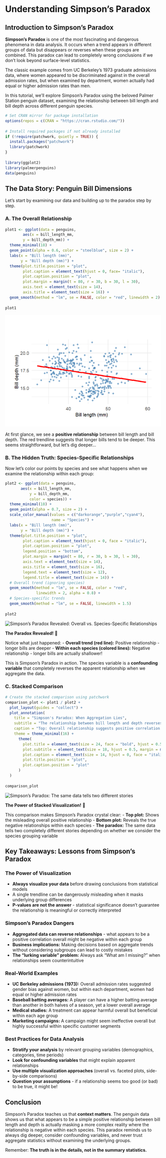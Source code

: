 # Understanding Simpson’s Paradox


## Introduction to Simpson’s Paradox

**Simpson’s Paradox** is one of the most fascinating and dangerous
phenomena in data analysis. It occurs when a trend appears in different
groups of data but disappears or reverses when these groups are
combined. This paradox can lead to completely wrong conclusions if we
don’t look beyond surface-level statistics.

The classic example comes from UC Berkeley’s 1973 graduate admissions
data, where women appeared to be discriminated against in the overall
admission rates, but when examined by department, women actually had
equal or higher admission rates than men.

In this tutorial, we’ll explore Simpson’s Paradox using the beloved
Palmer Station penguin dataset, examining the relationship between bill
length and bill depth across different penguin species.

``` r
# Set CRAN mirror for package installation
options(repos = c(CRAN = "https://cran.rstudio.com/"))

# Install required packages if not already installed
if (!require(patchwork, quietly = TRUE)) {
  install.packages("patchwork")
  library(patchwork)
}

library(ggplot2)
library(palmerpenguins)
data(penguins)
```

## The Data Story: Penguin Bill Dimensions

Let’s start by examining our data and building up to the paradox step by
step.

### A. The Overall Relationship

``` r
plot1 <- ggplot(data = penguins,
        aes(x = bill_length_mm,
        y = bill_depth_mm)) +
  theme_minimal(18) +
  geom_point(alpha = 0.6, color = "steelblue", size = 2) +
  labs(x = "Bill length (mm)",
       y = "Bill depth (mm)") +
  theme(plot.title.position = "plot",
        plot.caption = element_text(hjust = 0, face= "italic"),
        plot.caption.position = "plot",
        plot.margin = margin(t = 80, r = 30, b = 30, l = 30),
        axis.text = element_text(size = 14),
        axis.title = element_text(size = 16)) +
  geom_smooth(method = "lm", se = FALSE, color = "red", linewidth = 2)

plot1
```

![](README_files/figure-commonmark/unnamed-chunk-1-1.png)

At first glance, we see a **positive relationship** between bill length
and bill depth. The red trendline suggests that longer bills tend to be
deeper. This seems straightforward, but let’s dig deeper…

### B. The Hidden Truth: Species-Specific Relationships

Now let’s color our points by species and see what happens when we
examine the relationship within each group:

``` r
plot2 <- ggplot(data = penguins,
       aes(x = bill_length_mm,
           y = bill_depth_mm,
           color = species)) +
  theme_minimal(18) +
  geom_point(alpha = 0.7, size = 2) +
  scale_color_manual(values = c("darkorange","purple","cyan4"),
                     name = "Species") +
  labs(x = "Bill length (mm)",
       y = "Bill depth (mm)") +
  theme(plot.title.position = "plot",
        plot.caption = element_text(hjust = 0, face = "italic"),
        plot.caption.position = "plot",
        legend.position = "bottom",
        plot.margin = margin(t = 80, r = 30, b = 30, l = 30),
        axis.text = element_text(size = 14),
        axis.title = element_text(size = 16),
        legend.text = element_text(size = 12),
        legend.title = element_text(size = 14)) +
  # Overall trend (ignoring species)
  geom_smooth(method = "lm", se = FALSE, color = "red", 
              linewidth = 2, alpha = 0.8) +
  # Species-specific trends
  geom_smooth(method = "lm", se = FALSE, linewidth = 1.5)

plot2
```

![Simpson’s Paradox Revealed: Overall vs. Species-Specific
Relationships](README_files/figure-commonmark/unnamed-chunk-2-1.png)

**The Paradox Revealed!** 🎯

Notice what just happened: - **Overall trend (red line):** Positive
relationship - longer bills are deeper - **Within each species (colored
lines):** Negative relationship - longer bills are actually shallower!

This is Simpson’s Paradox in action. The species variable is a
**confounding variable** that completely reverses the apparent
relationship when we aggregate the data.

### C. Stacked Comparison

``` r
# Create the stacked comparison using patchwork
comparison_plot <- plot1 / plot2 +
  plot_layout(guides = "collect") +
  plot_annotation(
    title = "Simpson's Paradox: When Aggregation Lies",
    subtitle = "The relationship between bill length and depth reverses when we consider species grouping",
    caption = "Top: Overall relationship suggests positive correlation | Bottom: Within-species analysis reveals negative correlations\nThis demonstrates how ignoring confounding variables can lead to completely wrong conclusions",
    theme = theme_minimal(16) +
      theme(
        plot.title = element_text(size = 24, face = "bold", hjust = 0.5, margin = margin(b = 100)),
        plot.subtitle = element_text(size = 18, hjust = 0.5, margin = margin(b = 120)),
        plot.caption = element_text(size = 14, hjust = 0, face = "italic", margin = margin(t = 80)),
        plot.title.position = "plot",
        plot.caption.position = "plot"
      )
  )

comparison_plot
```

![Simpson’s Paradox: The same data tells two different
stories](README_files/figure-commonmark/unnamed-chunk-3-1.png)

**The Power of Stacked Visualization!** 🎯

This comparison makes Simpson’s Paradox crystal clear: - **Top plot:**
Shows the misleading overall positive relationship - **Bottom plot:**
Reveals the true negative relationships within each species - **The
paradox:** The same data tells two completely different stories
depending on whether we consider the species grouping variable

## Key Takeaways: Lessons from Simpson’s Paradox

### The Power of Visualization

- **Always visualize your data** before drawing conclusions from
  statistical models
- A single trendline can be dangerously misleading when it masks
  underlying group differences
- **P-values are not the answer** - statistical significance doesn’t
  guarantee the relationship is meaningful or correctly interpreted

### Simpson’s Paradox Dangers

- **Aggregated data can reverse relationships** - what appears to be a
  positive correlation overall might be negative within each group
- **Business implications:** Making decisions based on aggregate trends
  without considering subgroups can lead to costly mistakes
- **The “lurking variable” problem:** Always ask “What am I missing?”
  when relationships seem counterintuitive

### Real-World Examples

- **UC Berkeley admissions (1973):** Overall admission rates suggested
  gender bias against women, but within each department, women had equal
  or higher admission rates
- **Baseball batting averages:** A player can have a higher batting
  average than another in both halves of a season, yet a lower overall
  average
- **Medical studies:** A treatment can appear harmful overall but
  beneficial within each age group
- **Marketing campaigns:** A campaign might seem ineffective overall but
  highly successful within specific customer segments

### Best Practices for Data Analysis

- **Stratify your analysis** by relevant grouping variables
  (demographics, categories, time periods)
- **Look for confounding variables** that might explain apparent
  relationships
- **Use multiple visualization approaches** (overall vs. faceted plots,
  side-by-side comparisons)
- **Question your assumptions** - if a relationship seems too good (or
  bad) to be true, it might be!

## Conclusion

Simpson’s Paradox teaches us that **context matters**. The penguin data
shows us that what appears to be a simple positive relationship between
bill length and depth is actually masking a more complex reality where
the relationship is negative within each species. This paradox reminds
us to always dig deeper, consider confounding variables, and never trust
aggregate statistics without examining the underlying groups.

Remember: **The truth is in the details, not in the summary
statistics.**
